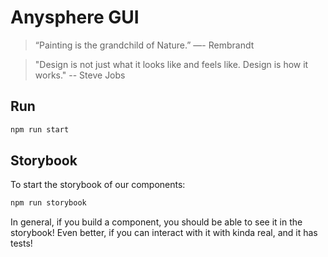 # Anysphere GUI

> “Painting is the grandchild of Nature.” ―- Rembrandt

> "Design is not just what it looks like and feels like. Design is how it works." -- Steve Jobs

## Run

```bash
npm run start
```

## Storybook

To start the storybook of our components:

```bash
npm run storybook
```

In general, if you build a component, you should be able to see it in the storybook! Even better, if you can interact with it with kinda real, and it has tests!

